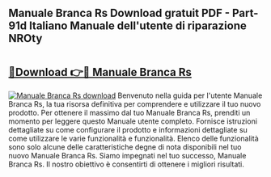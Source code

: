 ## Manuale Branca Rs Download gratuit PDF - Part-91d Italiano Manuale dell'utente di riparazione NROty

# <h2><a href="http://dfd41cp.blite.top/?on=Manuale+Branca+Rs">🔗Download 👉🔴 Manuale Branca Rs</a></h2>

[![Manuale Branca Rs download](https://i.imgur.com/lujVjoI.png)](http://dfd41cp.blite.top/?on=Manuale+Branca+Rs)
Benvenuto nella guida per l'utente Manuale Branca Rs, la tua risorsa definitiva per comprendere e utilizzare il tuo nuovo prodotto. Per ottenere il massimo dal tuo Manuale Branca Rs, prenditi un momento per leggere questo Manuale utente completo. Fornisce istruzioni dettagliate su come configurare il prodotto e informazioni dettagliate su come utilizzare le varie funzionalità e funzionalità. Elenco delle funzionalità sono solo alcune delle caratteristiche degne di nota disponibili nel tuo nuovo Manuale Branca Rs. Siamo impegnati nel tuo successo, Manuale Branca Rs. Il nostro obiettivo è consentirti di ottenere i migliori risultati.
